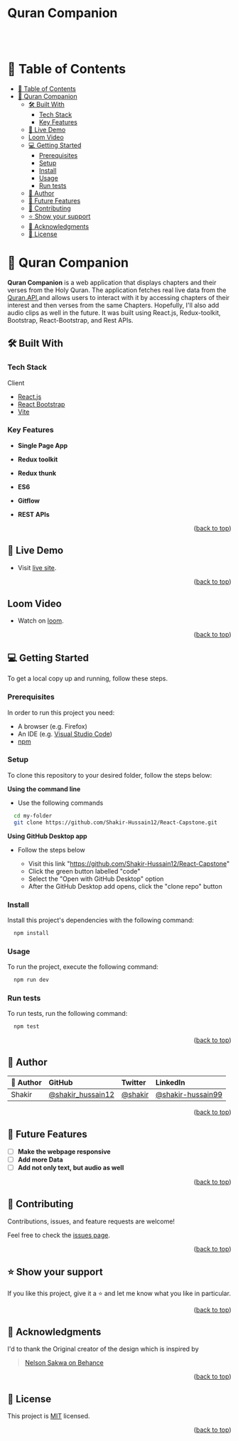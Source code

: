 <a name="readme-top"></a>

<div>

  <h1><b>Quran Companion</b></h1><br/><br/>

</div>

# 📗 Table of Contents

- [📗 Table of Contents](#-table-of-contents)
- [📖 Quran Companion](#-quran-companion)
  - [🛠 Built With ](#-built-with-)
    - [Tech Stack ](#tech-stack-)
    - [Key Features ](#key-features-)
  - [🚀 Live Demo ](#-live-demo-)
  - [Loom Video ](#loom-video-)
  - [💻 Getting Started ](#-getting-started-)
    - [Prerequisites](#prerequisites)
    - [Setup](#setup)
    - [Install](#install)
    - [Usage](#usage)
    - [Run tests](#run-tests)
  - [👥 Author ](#-author-)
  - [🔭 Future Features ](#-future-features-)
  - [🤝 Contributing ](#-contributing-)
  - [⭐️ Show your support ](#️-show-your-support-)
  - [🙏 Acknowledgments ](#-acknowledgments-)
  - [📝 License ](#-license-)

# 📖 Quran Companion<a name="about-project"></a>

**Quran Companion** is a web application that displays chapters and their verses from the Holy Quran. The application fetches real live data from the [Quran.API](https://quran.api-docs.io/v4/getting-started/introduction),and allows users to interact with it by accessing chapters of their interest and then verses from the same Chapters. Hopefully, I'll also add audio clips as well in the future. It was built using React.js, Redux-toolkit, Bootstrap, React-Bootstrap, and Rest APIs.

## 🛠 Built With <a name="built-with"></a>

### Tech Stack <a name="tech-stack"></a>

<summary>Client</summary>
<ul>
  <li><a href="https://reactjs.org/">React.js</a></li>
  <li><a href="https://react-bootstrap.github.io/">React Bootstrap</a></li>
  <li><a href="https://vitejs.dev/">Vite</a></li>
</ul>

### Key Features <a name="key-features"></a>

- **Single Page App**

- **Redux toolkit**

- **Redux thunk**

- **ES6**

- **Gitflow**

- **REST APIs**

<p align="right">(<a href="#readme-top">back to top</a>)</p>

## 🚀 Live Demo <a name="live-demo"></a>

- Visit [live site](https://wondrous-belekoy-4098f1.netlify.app).

<p align="right">(<a href="#readme-top">back to top</a>)</p>

## Loom Video <a name="loom-video"></a>

- Watch on [loom](https://www.loom.com/share/400d2a4c2cdc4746b34b4356f74ef1da).

<p align="right">(<a href="#readme-top">back to top</a>)</p>

## 💻 Getting Started <a name="getting-started"></a>

To get a local copy up and running, follow these steps.

### Prerequisites

In order to run this project you need:

- A browser (e.g. Firefox)
- An IDE (e.g. [Visual Studio Code](https://code.visualstudio.com/download))
- [npm](https://nodejs.org/en/)

### Setup

To clone this repository to your desired folder, follow the steps below:

**Using the command line**

- Use the following commands

```sh
  cd my-folder
  git clone https://github.com/Shakir-Hussain12/React-Capstone.git
```

**Using GitHub Desktop app**

- Follow the steps below

  - Visit this link "https://github.com/Shakir-Hussain12/React-Capstone"
  - Click the green button labelled "code"
  - Select the "Open with GitHub Desktop" option
  - After the GitHub Desktop add opens, click the "clone repo" button

### Install

Install this project's dependencies with the following command:

```sh
  npm install
```

### Usage

To run the project, execute the following command:

```sh
  npm run dev
```

### Run tests

To run tests, run the following command:

```sh
  npm test
```

<p align="right">(<a href="#readme-top">back to top</a>)</p>

## 👥 Author <a name="author"></a>

| 👤 Author | GitHub | Twitter | LinkedIn |
| :-- | :-- | :-- | :-- |
| Shakir | [@shakir_hussain12](https://github.com/Shakir-Hussain12) | [@shakir](https://twitter.com/S_Hussain_99) | [@shakir-hussain99](https://www.linkedin.com/in/shakir-hussain99/) |

<p align="right">(<a href="#readme-top">back to top</a>)</p>

## 🔭 Future Features <a name="future-features"></a>

- [ ] **Make the webpage responsive**
- [ ] **Add more Data**
- [ ] **Add not only text, but audio as well**

<p align="right">(<a href="#readme-top">back to top</a>)</p>

## 🤝 Contributing <a name="contributing"></a>

Contributions, issues, and feature requests are welcome!

Feel free to check the [issues page](https://github.com/Timbar09/React-Redux-Group-Project-Space-Travelers-Hub/issues).

<p align="right">(<a href="#readme-top">back to top</a>)</p>

## ⭐️ Show your support <a name="support"></a>

If you like this project, give it a ⭐️ and let me know what you like in particular.

<p align="right">(<a href="#readme-top">back to top</a>)</p>

## 🙏 Acknowledgments <a name="acknowledgements"></a>

I'd to thank the Original creator of the design which is inspired by 
> [Nelson Sakwa on Behance](https://www.behance.net/sakwadesignstudio)

<p align="right">(<a href="#readme-top">back to top</a>)</p>

## 📝 License <a name="license"></a>

This project is [MIT](./LICENSE) licensed.

<p align="right">(<a href="#readme-top">back to top</a>)</p>
